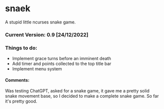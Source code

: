 # snaek
A stupid little ncurses snake game.
### Current Version: 0.9 [24/12/2022]

### Things to do:
* Implement grace turns before an imminent death
* Add timer and points collected to the top title bar
* Implement menu system

#### Comments:
Was testing ChatGPT, asked for a snake game, it gave me a pretty solid snake movement base, so I decided to make a complete snake game. So far it's pretty good.
